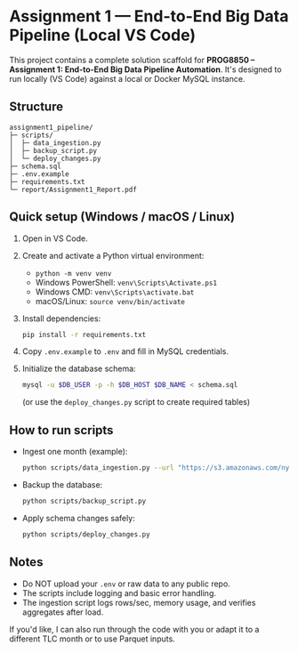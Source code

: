 # Assignment 1 — End-to-End Big Data Pipeline (Local VS Code)

This project contains a complete solution scaffold for **PROG8850 – Assignment 1: End-to-End Big Data Pipeline Automation**.
It's designed to run locally (VS Code) against a local or Docker MySQL instance.

## Structure
```
assignment1_pipeline/
├─ scripts/
│  ├─ data_ingestion.py
│  ├─ backup_script.py
│  └─ deploy_changes.py
├─ schema.sql
├─ .env.example
├─ requirements.txt
└─ report/Assignment1_Report.pdf
```

## Quick setup (Windows / macOS / Linux)
1. Open in VS Code.
2. Create and activate a Python virtual environment:
   - `python -m venv venv`
   - Windows PowerShell: `venv\Scripts\Activate.ps1`
   - Windows CMD: `venv\Scripts\activate.bat`
   - macOS/Linux: `source venv/bin/activate`
3. Install dependencies:
   ```bash
   pip install -r requirements.txt
   ```
4. Copy `.env.example` to `.env` and fill in MySQL credentials.

5. Initialize the database schema:
   ```bash
   mysql -u $DB_USER -p -h $DB_HOST $DB_NAME < schema.sql
   ```
   (or use the `deploy_changes.py` script to create required tables)

## How to run scripts
- Ingest one month (example):
  ```bash
  python scripts/data_ingestion.py --url "https://s3.amazonaws.com/nyc-tlc/trip+data/green_tripdata_2021-01.csv" --chunksize 20000
  ```
- Backup the database:
  ```bash
  python scripts/backup_script.py
  ```
- Apply schema changes safely:
  ```bash
  python scripts/deploy_changes.py
  ```

## Notes
- Do NOT upload your `.env` or raw data to any public repo.
- The scripts include logging and basic error handling.
- The ingestion script logs rows/sec, memory usage, and verifies aggregates after load.

If you'd like, I can also run through the code with you or adapt it to a different TLC month or to use Parquet inputs.
